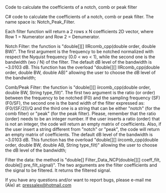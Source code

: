 Code to calculate the coefficients of a notch, comb or peak filter

C# code to calculate the coefficients of a notch, comb or peak filter. The name space is: Notch_Peak_Filter.

Each filter function will return a 2 rows x N coefficients 2D vector, where Row 1 = Numerator and Row 2 = Denumerator.

Notch Filter: the function is "double[][] IIRcomb_cpp(double order, double BW)". The first argument is the frequency to be notched normalized with respect the Nyquist frequency (0.0 < wo < 1), while the second one is the bandwidth (wo / N) of the filter. The default dB level of the bandwidth is ~3.0103 dB. This function has the overload "double[][] IIRcomb_cpp(double order, double BW, double AB)" allowing the user to choose the dB level of the bandwidth;

Comb/Peak Filter: the function is "double[][] iircomb_cpp(double order, double BW, String type_filt)". The first two argument is the ratio (or order) between the frequency to be notched (F0) and the sampling frequency (SF)(F0/SF), the second one is the band width of the filter expressed as: (F0/(SF/2))/Q and the third one is a string that can be either "notch" (for the comb filter) or "peak" (for the peak filter). Please, remember that the ratio (order) needs to be an integer number. If the user inserts a ratio (order) that is not an integer, the code will return an empty matrix of coefficients. Also, if the user insert a string different from "notch" or "peak", the code will return an empty matrix of coefficients. The default dB level of the bandwidth is ~3.0103 dB. This function has the overload "double[][] iircomb_cpp(double order, double BW, double AB, String type_filt)" allowing the user to choose the dB level of the bandwidth;

Filter the data: the method is "double[] Filter_Data_NCP(double[][] coeff_filt, double[] pre_filt_signal)". The two arguments are the filter coefficients and the signal to be filtered. It returns the filtered signal.

If you have any questions and/or want to report bugs, please e-mail me (Ale) at: pressalex@hotmail.com
